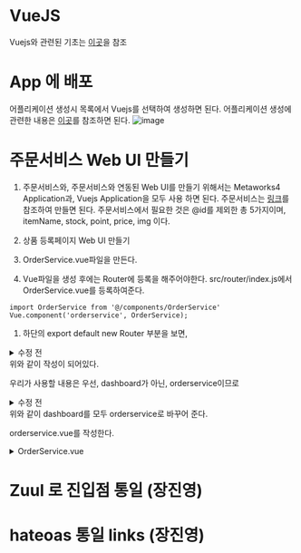
# VueJS
Vuejs와 관련된 기초는 [이곳](https://github.com/TheOpenCloudEngine/micro-service-architecture-vuejs/wiki/Vue-JS-Basics)을 참조

# App 에 배포
어플리케이션 생성시 목록에서 Vuejs를 선택하여 생성하면 된다. 
어플리케이션 생성에 관련한 내용은 [이곳](https://github.com/TheOpenCloudEngine/uEngine-cloud/wiki/OCE-MSA-%ED%94%8C%EB%9E%AB%ED%8F%BC%EC%9D%98-%EC%82%AC%EC%9A%A9#%EC%95%A0%ED%94%8C%EB%A6%AC%EC%BC%80%EC%9D%B4%EC%85%98-%EC%83%9D%EC%84%B1)를 참조하면 된다.
![image](https://user-images.githubusercontent.com/16382067/35032478-68651c04-fbaa-11e7-9854-c8ae93ebacde.png)

# 주문서비스 Web UI 만들기
1. 주문서비스와, 주문서비스와 연동된 Web UI를 만들기 위해서는 Metaworks4 Application과, Vuejs Application을 모두 사용 하면 된다.
주문서비스는 [링크](주문서비스의-구현)를 참조하여 만들면 된다.
주문서비스에서 필요한 것은 @id를 제외한 총 5가지이며, itemName, stock, point, price, img 이다.

1. 상품 등록페이지 Web UI 만들기
1. OrderService.vue파일을 만든다.
1. Vue파일을 생성 후에는 Router에 등록을 해주어야한다. src/router/index.js에서 OrderService.vue를 등록하여준다.
```
import OrderService from '@/components/OrderService'
Vue.component('orderservice', OrderService);
```
1. 하단의 export default new Router 부분을 보면,
<details>
<summary>수정 전</summary>

```javascript
export default new Router({
//  mode: 'history',
  routes: [
    {
      path: '/',
      redirect: '/orderservice',
      name: 'home',
      component: Home,
      props: {iam: iam},
      meta: {
        breadcrumb: '홈'
      },
      children: [
        {
          path: 'orderservice',
          name: 'orderservice',
          component: orderservice,
          beforeEnter: RouterGuard.requireUser,
          meta: {
            breadcrumb: 'orderservice'
          },
        }
      ]
    },
    {
      path: '/auth/:command',
      name: 'login',
      component: Login,
      props: {iam: iam},
      beforeEnter: RouterGuard.requireGuest
    }
  ]
})
```
</details>
위와 같이 작성이 되어있다.

우리가 사용할 내용은 우선, dashboard가 아닌, orderservice이므로
<details>
<summary>수정 전</summary>

```javascript
export default new Router({
//  mode: 'history',
  routes: [
    {
      path: '/',
      redirect: '/orderservice',
      name: 'home',
      component: Home,
      props: {iam: iam},
      meta: {
        breadcrumb: '홈'
      },
      children: [
        {
          path: 'orderservice',
          name: 'orderservice',
          component: orderservice,
          beforeEnter: RouterGuard.requireUser,
          meta: {
            breadcrumb: 'orderservice'
          },
        }
      ]
    },
    {
      path: '/auth/:command',
      name: 'login',
      component: Login,
      props: {iam: iam},
      beforeEnter: RouterGuard.requireGuest
    }
  ]
})
```
</details>
위와 같이 dashboard를 모두 orderservice로 바꾸어 준다.

orderservice.vue를 작성한다.
<details>
<summary> OrderService.vue </summary>

``` javascript
<template>
  <div>
    <!-- AddDialog Start -->
    <md-dialog md-open-from="#custom" md-close-to="#custom" ref="addDialog">
      <md-dialog-title>제품 등록</md-dialog-title>

      <md-dialog-content>
        <form novalidate @submit.stop.prevent="submit">
          <md-input-container>
            <label>제품번호</label>
            <md-input type="number" placeholder="제품번호을 입력해 주세요" v-model="pushItems.item"></md-input>
          </md-input-container>

          <md-input-container>
            <label>제품명</label>
            <md-input placeholder="제품명을 입력해 주세요" v-model="pushItems.itemName"></md-input>
          </md-input-container>

          <md-input-container>
            <label>수량</label>
            <md-input type="number" placeholder="수량을 입력해 주세요" v-model="pushItems.stock"></md-input>
          </md-input-container>

          <md-input-container>
            <label>가격</label>
            <md-input type="number" placeholder="가격을 입력해 주세요" v-model="pushItems.price"></md-input>
          </md-input-container>

          <md-input-container>
            <label>포인트</label>
            <md-input type="number" placeholder="포인트를 입력해 주세요" v-model="pushItems.point"></md-input>
          </md-input-container>

          <md-input-container>
            <label>설명</label>
            <md-input placeholder="이미지 주소를 입력해 주세요" v-model="pushItems.img"></md-input>
          </md-input-container>
        </form>
      </md-dialog-content>

      <md-dialog-actions>
        <md-button class="md-primary" @click.native="saveData">Confirm</md-button>
        <md-button class="md-primary" @click.native="closeDialog('dialog1')">Close</md-button>
      </md-dialog-actions>
    </md-dialog>
    <!-- AddDialog End -->
    <!-- Bottom Right Button Start -->
    <md-button class="md-fab md-fab-bottom-right" @click.native="openDialog('addDialog')">
      <md-icon>add</md-icon>
    </md-button>
    <!-- Bottom Right Button End -->
    <!-- Table Start -->
    <md-table>
      <md-table-header>
        <md-table-row>
          <md-table-head>제품명</md-table-head>
          <md-table-head>재고</md-table-head>
          <md-table-head>가격</md-table-head>
          <md-table-head>포인트</md-table-head>
          <md-table-head>이미지 경로</md-table-head>
        </md-table-row>
      </md-table-header>

      <md-table-body>
        <md-table-row v-for="item in items">
          <md-table-cell> {{item.itemName }}</md-table-cell>
          <md-table-cell> {{item.stock }} </md-table-cell>
          <md-table-cell> {{item.price }}</md-table-cell>
          <md-table-cell> {{item.point }}</md-table-cell>
          <md-table-cell> {{item.img }} </md-table-cell>
        </md-table-row>
      </md-table-body>
    </md-table>
    <!-- Table End -->
  </div>
</template>
<script>
  export default {
    props: {},
    data() {
    return {
      pushItems: {
        item: '',
        stock: '',
        price: '',
        point: '',
        img: '',
        itemName: '',
      },
      items: null
    }
  },
  created: function () {

  },
  mounted() {
    var me = this;

    me.loadData();
  },
  watch: {

    'pushItems.item': function () {
      this.$emit('input', this.pushItems.item)
    },
    'pushItems.stock': function () {
      this.$emit('input', this.pushItems.stock)
    },
    'items.price': function () {
      this.$emit('input', this.pushItems.price)
    },
    'pushItems.point': function () {
      this.$emit('input', this.pushItems.point)
    },
    'items.img': function () {
      this.$emit('input', this.pushItems.img)
    },
    'pushItems.itemName': function () {
      this.$emit('input', this.pushItems.itemName)
    },
  },
  methods: {
    saveData: function () {
      var access_token = localStorage["access_token"];
      var item = [];
      var backend = hybind('http://e-shop-api-dev.pas-mini.io/order-service/', {headers:{'access_token': access_token}});
      var pushItems = this.pushItems;
      backend.$bind('items', item);
      item.$create(pushItems);
      this.loadData();
      this.$refs["dialog1"].close();
    },
    loadData: function () {
      var access_token = localStorage["access_token"];
      var items = [];
      var backend = hybind('http://e-shop-api-dev.pas-mini.io/order-service/', {headers:{'access_token': access_token}});
      var pushItems = this.pushItems;
      var me = this;
      backend.$bind('items', items);
      items.$load().then(function(items){
        me.items = items;
      });

    },
    openDialog(ref) {
      this.$refs[ref].open();
    },
    closeDialog(ref) {
      this.$refs[ref].close();
    },
    onOpen() {
      console.log('Opened');
    },
    onClose(type) {
      console.log('Closed', type);
    }
  }
  }
</script>

<style scoped lang="scss" rel="stylesheet/scss">

</style>
```
</details>

# Zuul 로 진입점 통일 (장진영)
# hateoas 통일 links (장진영)